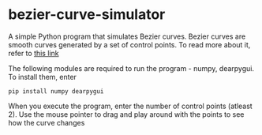 # bezier-curve-simulator
A simple Python program that simulates Bezier curves. Bezier curves are smooth curves generated
by a set of control points. To read more about it, refer to [this link](https://en.wikipedia.org/wiki/B%C3%A9zier_curve#External_links)

The following modules are required to run the program - numpy, dearpygui. To install them, enter
```
pip install numpy dearpygui
```

When you execute the program, enter the number of control points (atleast 2). 
Use the mouse pointer to drag and play around with the points to see how the curve changes 
